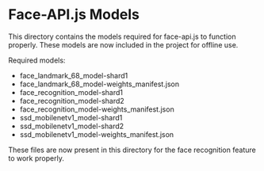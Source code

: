 
# Face-API.js Models

This directory contains the models required for face-api.js to function properly.
These models are now included in the project for offline use.

Required models:
- face_landmark_68_model-shard1
- face_landmark_68_model-weights_manifest.json
- face_recognition_model-shard1
- face_recognition_model-shard2
- face_recognition_model-weights_manifest.json
- ssd_mobilenetv1_model-shard1
- ssd_mobilenetv1_model-shard2
- ssd_mobilenetv1_model-weights_manifest.json

These files are now present in this directory for the face recognition feature to work properly.

